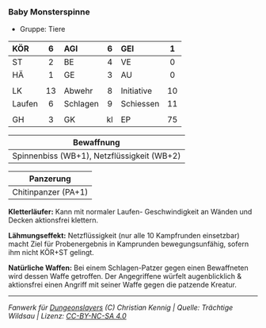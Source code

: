 ### Baby Monsterspinne

- Gruppe: Tiere

| KÖR    |  6  | AGI      |  6  | GEI        |  1  |
| :----- | :-: | :------- | :-: | :--------- | :-: |
| ST     |  2  | BE       |  4  | VE         |  0  |
| HÄ     |  1  | GE       |  3  | AU         |  0  |
|        |     |          |     |            |     |
| LK     | 13  | Abwehr   |  8  | Initiative | 10  |
| Laufen |  6  | Schlagen |  9  | Schiessen  | 11  |
|        |     |          |     |            |     |
| GH     |  3  | GK       | kl  | EP         | 75  |

|                 Bewaffnung                 |
| :----------------------------------------: |
| Spinnenbiss (WB+1), Netzflüssigkeit (WB+2) |

|      Panzerung      |
| :-----------------: |
| Chitinpanzer (PA+1) |

**Kletterläufer:** Kann mit normaler Laufen- Geschwindigkeit an Wänden und Decken aktionsfrei klettern.

**Lähmungseffekt:** Netzflüssigkeit (nur alle 10 Kampfrunden einsetzbar) macht Ziel für Probenergebnis in Kamprunden bewegungsunfähig, sofern ihm nicht KÖR+ST gelingt.

**Natürliche Waffen:** Bei einem Schlagen-Patzer gegen einen Bewaffneten wird dessen Waffe getroffen. Der Angegriffene würfelt augenblicklich & aktionsfrei einen Angriff mit seiner Waffe gegen die patzende Kreatur.

---

_Fanwerk für [Dungeonslayers](https://www.dungeonslayers.net/) (C) Christian Kennig | Quelle: Trächtige Wildsau | Lizenz: [CC-BY-NC-SA 4.0](https://creativecommons.org/licenses/by-nc-sa/4.0/deed.de)_
